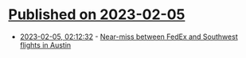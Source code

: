 # [Published on 2023-02-05](index.md)

* [2023-02-05, 02:12:32](https://news.ycombinator.com/item?id=34660938) - [Near-miss between FedEx and Southwest flights in Austin](https://twitter.com/winglets747/status/1622038080680038400)
